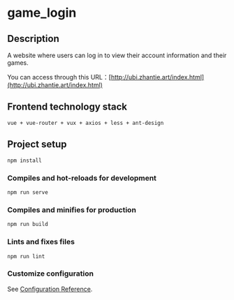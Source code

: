 # game_login

## Description
A website where users can log in to view their account information and their games.

You can access through this URL：[http://ubi.zhantie.art/index.html](http://ubi.zhantie.art/index.html)

## Frontend technology stack
```
vue + vue-router + vux + axios + less + ant-design
```

## Project setup
```
npm install
```

### Compiles and hot-reloads for development
```
npm run serve
```

### Compiles and minifies for production
```
npm run build
```

### Lints and fixes files
```
npm run lint
```

### Customize configuration
See [Configuration Reference](https://cli.vuejs.org/config/).
